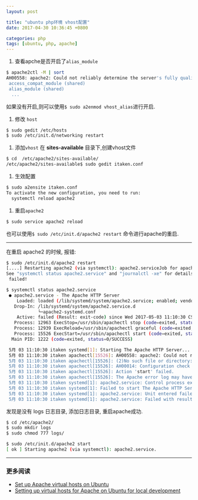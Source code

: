 ```yaml
---
layout: post

title: "ubuntu php环境 vhost配置"
date: 2017-04-30 10:36:45 +0800

categories: php
tags: [ubuntu, php, apache]
---
```


1. 查看apche是否开启了`alias_module`
```bash
$ apache2ctl -M | sort
AH00558: apache2: Could not reliably determine the server's fully qualified domain name, using 127.0.1.1. Set the 'ServerName' directive globally to suppress this message
 access_compat_module (shared)
 alias_module (shared)
  ...
```
如果没有开启,则可以使用`$ sudo a2enmod vhost_alias`进行开启.

1. 修改 `host`
```bash
$ sudo gedit /etc/hosts
$ sudo /etc/init.d/networking restart
```

1. 添加`vhost`
在 **sites-available** 目录下,创建vhost文件
```bash
$ cd  /etc/apache2/sites-available/
/etc/apache2/sites-available$ sudo gedit itaken.conf
```

1. 生效配置
```bash
$ sudo a2ensite itaken.conf
To activate the new configuration, you need to run:
  systemctl reload apache2
```

1. 重启`apache2`
```bash
$ sudo service apache2 reload
```
也可以使用`$ sudo /etc/init.d/apache2 restart` 命令进行apache的重启.

---
在重启 apache2 的时候, 报错:
```bash
$ sudo /etc/init.d/apache2 restart                                        1 ↵
[....] Restarting apache2 (via systemctl): apache2.serviceJob for apache2.service failed because the control process exited with error code.
See "systemctl status apache2.service" and "journalctl -xe" for details.
 failed!

$ systemctl status apache2.service                                                                                        1 ↵
 ● apache2.service - The Apache HTTP Server
    Loaded: loaded (/lib/systemd/system/apache2.service; enabled; vendor preset: enabled)
   Drop-In: /lib/systemd/system/apache2.service.d
            └─apache2-systemd.conf
    Active: failed (Result: exit-code) since Wed 2017-05-03 11:10:30 CST; 14s ago
   Process: 12963 ExecStop=/usr/sbin/apachectl stop (code=exited, status=1/FAILURE)
   Process: 12939 ExecReload=/usr/sbin/apachectl graceful (code=exited, status=1/FAILURE)
   Process: 15526 ExecStart=/usr/sbin/apachectl start (code=exited, status=1/FAILURE)
  Main PID: 1222 (code=exited, status=0/SUCCESS)

 5月 03 11:10:30 itaken systemd[1]: Starting The Apache HTTP Server...
 5月 03 11:10:30 itaken apachectl[15526]: AH00558: apache2: Could not reliably determine the server's fully qualified domain name, using ...
 5月 03 11:10:30 itaken apachectl[15526]: (2)No such file or directory: AH02291: Cannot access directory '/etc/apache2/logs/' for error ...
 5月 03 11:10:30 itaken apachectl[15526]: AH00014: Configuration check failed
 5月 03 11:10:30 itaken apachectl[15526]: Action 'start' failed.
 5月 03 11:10:30 itaken apachectl[15526]: The Apache error log may have more information.
 5月 03 11:10:30 itaken systemd[1]: apache2.service: Control process exited, code=exited status=1
 5月 03 11:10:30 itaken systemd[1]: Failed to start The Apache HTTP Server.
 5月 03 11:10:30 itaken systemd[1]: apache2.service: Unit entered failed state.
 5月 03 11:10:30 itaken systemd[1]: apache2.service: Failed with result 'exit-code'.
```
发现是没有 logs 日志目录, 添加日志目录, 重启apache成功.
```bash
$ cd /etc/apache2/
$ sudo mkdir logs
$ sudo chmod 777 logs/

$ sudo /etc/init.d/apache2 start
[ ok ] Starting apache2 (via systemctl): apache2.service.
```

---
### 更多阅读
- [Set up Apache virtual hosts on Ubuntu](https://support.rackspace.com/how-to/set-up-apache-virtual-hosts-on-ubuntu/)
- [Setting up virtual hosts for Apache on Ubuntu for local development](http://blog.code4hire.com/2011/03/setting-up-virtual-hosts-for-apache-on-ubuntu-for-local-development/)
